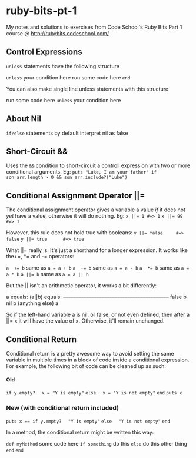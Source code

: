 # ruby-bits-pt-1
My notes and solutions to exercises from Code School's Ruby Bits Part 1 course @ http://rubybits.codeschool.com/

Control Expressions
-------------------
`unless` statements have the following structure

`unless` your condition here
run some code here
`end`

You can also make single line unless statements with this structure

run some code here `unless` your condition here

About Nil
-----------
`if/else` statements by default interpret nil as false

Short-Circuit &&
-----------------
Uses the `&&` condition to short-circuit a controll expression with two or more conditional arguments. Eg:
`puts "Luke, I am your father" if son_arr.length > 0 && son_arr.include?("Luke")`

Conditional Assignment Operator ||=
----------------------
The conditional assignment operator gives a variable a value *if* it does not *yet* have a value, otherwise it will do nothing. Eg:
`x ||= 1 #=> 1`
`x ||= 99 #=> 1`

However, this rule does not hold true with booleans:
`y ||= false     #=> false`
`y ||= true      #=> true`

What ||= really is. It's just a shorthand for a longer expression. It works like the+=, *= and -= operators:

`a  += b`         same as        `a = a + b`
`a  -= b`         same as        `a = a - b`
`a  *= b`         same as        `a = a * b`
`a ||= b`         same as        `a = a || b`

But the || isn't an arithmetic operator, it works a bit differently:

a equals:                  (a||b) equals:
–––––––––––––––––––––––––––––––––––––––––
false                          b
nil                            b
(anything else)             a

So if the left-hand variable a is nil, or false, or not even defined, then after a ||= x it will have the value of x. Otherwise, it'll remain unchanged.

Conditional Return
------------------
Conditional return is a pretty awesome way to avoid setting the same variable in multiple times in a block of code inside a conditional expression. For example, the following bit of code can be cleaned up as such:
#### Old
`if y.empty?`
`  x = "Y is empty"`
`else`
`  x = "Y is not empty"`
`end`
`puts x`

### New (with conditional return included)
`puts x == if y.empty?`
`  "Y is empty"`
`else`
`  "Y is not empty"`
`end`

In a method, the conditional return might be written this way:

`def myMethod`
  some code here
  `if something`
    do this
  `else`
    do this other thing
  `end`
`end`
